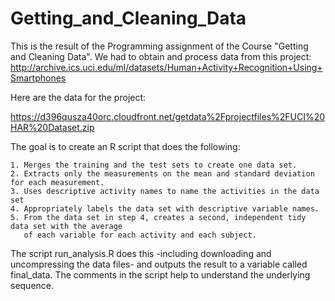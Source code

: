 # Getting_and_Cleaning_Data

This is the result of the Programming assignment of the Course "Getting and Cleaning Data". We had to obtain and process data from this project: 
  http://archive.ics.uci.edu/ml/datasets/Human+Activity+Recognition+Using+Smartphones

Here are the data for the project:

https://d396qusza40orc.cloudfront.net/getdata%2Fprojectfiles%2FUCI%20HAR%20Dataset.zip

The goal is to create an R script that does the following:

    1. Merges the training and the test sets to create one data set.
    2. Extracts only the measurements on the mean and standard deviation for each measurement.
    3. Uses descriptive activity names to name the activities in the data set
    4. Appropriately labels the data set with descriptive variable names.
    5. From the data set in step 4, creates a second, independent tidy data set with the average 
       of each variable for each activity and each subject.

The script run_analysis.R does this -including downloading and uncompressing the data files- and outputs the result to a variable called final_data. The comments in the script help to understand the underlying sequence.


  

